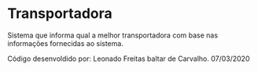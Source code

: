 # Transportadora

Sistema que informa qual a melhor transportadora com base nas informações fornecidas ao sistema.


Código desenvoldido por: Leonado Freitas baltar de Carvalho.
07/03/2020
